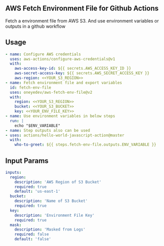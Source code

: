 ## AWS Fetch Environment File for Github Actions

Fetch a environment file from AWS S3. And use environment variables or outputs in a github workflow

## Usage

```yaml
- name: Configure AWS credentials
  uses: aws-actions/configure-aws-credentials@v1
  with:
    aws-access-key-id: ${{ secrets.AWS_ACCESS_KEY_ID }}
    aws-secret-access-key: ${{ secrets.AWS_SECRET_ACCESS_KEY }}
    aws-region: <<YOUR_S3_REGION>>
- name: Fetch environment file and export variables
  id: fetch-env-file
  uses: oneyedev/aws-fetch-env-file@v2
  with:
    region: <<YOUR_S3_REGION>>
    bucket: <<YOUR_S3_BUCKET>>
    key: <<YOUR_ENV_FILE_KEY>>
- name: Use environment variables in below steps
  run: |
    echo "$ENV_VARIABLE"
- name: Step outputs also can be used
- uses: actions/hello-world-javascript-action@master
  with:
    who-to-greet: ${{ steps.fetch-env-file.outputs.ENV_VARIABLE }}
```

## Input Params

```yml
inputs:
  region:
    description: 'AWS Region of S3 Bucket'
    required: true
    default: 'us-east-1'
  bucket:
    description: 'Name of S3 Bucket'
    required: true
  key:
    description: 'Environment File Key'
    required: true
  mask:
    description: 'Masked from Logs'
    required: false
    default: 'false'
```
